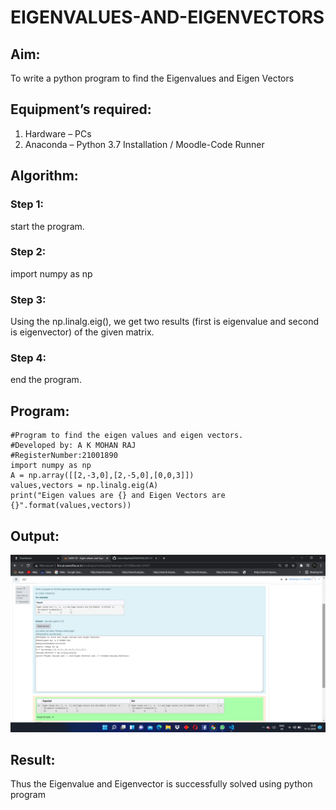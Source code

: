 # EIGENVALUES-AND-EIGENVECTORS
## Aim:
To write a python program to find the Eigenvalues and Eigen Vectors
## Equipment’s required:
1. 	Hardware – PCs
2. 	Anaconda – Python 3.7 Installation / Moodle-Code Runner
## Algorithm:
### Step 1:
start the program. 
### Step 2: 
import numpy as np
### Step 3:
 Using the np.linalg.eig(),  we get two results (first is eigenvalue and second is eigenvector) of the given matrix.
### Step 4:
end the program. 
## Program:
```
#Program to find the eigen values and eigen vectors.
#Developed by: A K MOHAN RAJ
#RegisterNumber:21001890
import numpy as np
A = np.array([[2,-3,0],[2,-5,0],[0,0,3]])
values,vectors = np.linalg.eig(A)
print("Eigen values are {} and Eigen Vectors are {}".format(values,vectors))
```
## Output:
![git log](mohan7.png)
## Result:
Thus the Eigenvalue and Eigenvector is successfully solved using python program
